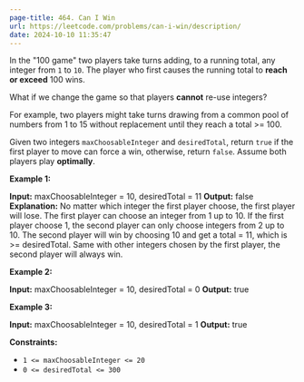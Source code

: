 ```yaml
---
page-title: 464. Can I Win
url: https://leetcode.com/problems/can-i-win/description/
date: 2024-10-10 11:35:47
---
```

In the "100 game" two players take turns adding, to a running total, any integer from `1` to `10`. The player who first causes the running total to **reach or exceed** 100 wins.

What if we change the game so that players **cannot** re-use integers?

For example, two players might take turns drawing from a common pool of numbers from 1 to 15 without replacement until they reach a total >= 100.

Given two integers `maxChoosableInteger` and `desiredTotal`, return `true` if the first player to move can force a win, otherwise, return `false`. Assume both players play **optimally**.

**Example 1:**

**Input:** maxChoosableInteger = 10, desiredTotal = 11
**Output:** false
**Explanation:**
No matter which integer the first player choose, the first player will lose.
The first player can choose an integer from 1 up to 10.
If the first player choose 1, the second player can only choose integers from 2 up to 10.
The second player will win by choosing 10 and get a total = 11, which is >= desiredTotal.
Same with other integers chosen by the first player, the second player will always win.

**Example 2:**

**Input:** maxChoosableInteger = 10, desiredTotal = 0
**Output:** true

**Example 3:**

**Input:** maxChoosableInteger = 10, desiredTotal = 1
**Output:** true

**Constraints:**

-   `1 <= maxChoosableInteger <= 20`
-   `0 <= desiredTotal <= 300`